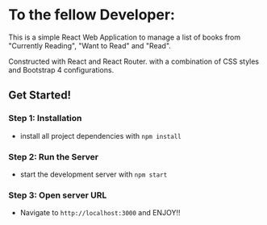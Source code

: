 # To the fellow Developer:

This is a simple React Web Application to manage a list of books from "Currently Reading", "Want to Read" and "Read".

Constructed with React and React Router. with a combination of CSS styles and Bootstrap 4 configurations.

## Get Started!

### Step 1: Installation

- install all project dependencies with `npm install`

### Step 2: Run the Server

- start the development server with `npm start`

### Step 3: Open server URL

- Navigate to `http://localhost:3000` and ENJOY!!

